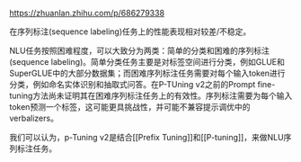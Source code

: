 https://zhuanlan.zhihu.com/p/686279338

在序列标注(sequence labeling)任务上的性能表现相对较差/不稳定。  

NLU任务按照困难程度，可以大致分为两类：简单的分类和困难的序列标注(sequence labeling)。简单分类任务主要是对标签空间进行分类，例如GLUE和SuperGLUE中的大部分数据集；而困难序列标注任务需要对每个输入token进行分类，例如命名实体识别和抽取式问答。在P-TUning v2之前的Prompt fine-tuning方法尚未证明其在困难序列标注任务上的有效性。序列标注需要为每个输入token预测一个标签，这可能更具挑战性，并可能不兼容提示调优中的verbalizers。

我们可以认为，p-Tuning v2是结合[[Prefix Tuning]]和[[P-tuning]]，来做NLU序列标注任务。

